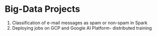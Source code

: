 # Big-Data Projects
1. Classification of e-mail messages as spam or non-spam in Spark
2. Deploying jobs on GCP and Google AI Platform- distributed training
